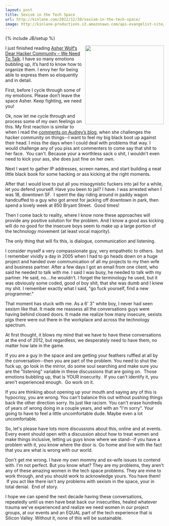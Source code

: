 ```yaml
---
layout: post
title: Sexism in the Tech Space
url: http://kinlane.com/2012/12/30/sexism-in-the-tech-space/
image: http://kinlane-productions.s3.amazonaws.com/api-evangelist-site/blog/kin-lane-serious.jpg
---
```

{% include JB/setup %}
<p>
     <img src="https://s3.amazonaws.com/kinlane-productions/kin-lane/kin-lane-serious.jpg"  width="250" align="right">
</p>
<p>
     I just finished reading <a href="http://asherwolf.net/dear-hacker-community-we-need-to-talk/101/">Asher Wolf’s Dear Hacker Community – We Need To Talk</a>. I have so many emotions bubbling up, it’s hard to know how to organize them. I envy her for being able to express them so eloquently and in detail.
</p>
<p>
     First, before I cycle through some of my emotions. Please don’t leave the space Asher. Keep fighting, we need you!
</p>
<p>
     Ok, now let me cycle through and process some of my own feelings on this. My first reaction is similar to when I read the <a href="http://www.hackeducation.com/2011/10/28/codecademy-and-the-future-of-not-learning-to-code/">comments on Audrey’s blog</a>, when she challenges the hacker community on things--I want to feel my big black boot up against their head. I miss the days when I could deal with problems that way. I would challenge any of you piss ant commenters to come say that shit to her face.  You can't. Because your a worthless sack o shit, I wouldn't even need to kick your ass, she does just fine on her own.
</p>
<p>
     Next I want to gather IP addresses, screen names, and start building a neat little black book for some hacking or ass kicking at the right moments.
</p>
<p>
     After that I would love to put all you misogynistic fuckers into jail for a while, let you defend yourself. Have you been to jail? I have. I was arrested when I was 18, downtown SF.  I spent the day riding around in paddy wagon handcuffed to a guy who got arrest for jacking off downtown in park, then spend a lovely week at 850 Bryant Street.  Good times!
</p>
<p>
     Then I come back to reality, where I know none these approaches will provide any positive solution for the problem. And I know a good ass kicking will do no good for the insecure boys seem to make up a large portion of the technology movement (at least vocal majority).
</p>
<p>
     The only thing that will fix this, is dialogue, communication and listening.
</p>
<p>
     I consider myself a very compassionate guy, very empathetic to others.  but I remember vividly a day in 2005 when I had to go heads down on a huge project and handed over communication of all my projects to my then wife and business partner. After a few days I got an email from one client, who said he needed to talk with me. I said I was busy, he needed to talk with my partner. He said, no….he wouldn't. I forget the terminology he used, but it was obviously some coded, good ol boy shit, that she was dumb and I knew my shit. I remember exactly what I said, "go fuck yourself, find a new programmer."
</p>
<p>
     That moment has stuck with me. As a 6' 3" white boy, I never had seen sexism like that. It made me reassess all the conversations guys were having behind closed doors. It made me realize how many insecure, sexists pigs there were out there in the workplace and across the technology spectrum.
</p>
<p>
     At first thought, it blows my mind that we have to have these conversations at the end of 2012, but regardless, we desperately need to have them, no matter how late in the game.
</p>
<p>
     If you are a guy in the space and are getting your feathers ruffled at all by the conversation--then you are part of the problem. You need to shut the fuck up, go look in the mirror, do some soul searching and make sure you are the "listening" variable in these discussions that are going on.  Those emotions bubbling up, that is YOUR insecurity.  If you can't identify it, you aren't experienced enough.  Go work on it.
</p>
<p>
     If you are thinking about opening up your mouth and saying any of this is hypocrisy, you are wrong. You can't balance this out without pushing things back the other direction sorry. Its just like racism. You can't erase hundreds of years of wrong doing in a couple years, and with an "I'm sorry". Your going to have to feel a little uncomfortable dude. Maybe even a lot uncomfortable.
</p>
<p>
     So, let's please have lots more discussions about this, online and at events. Every event should open with a discussion about how to treat women and make things inclusive, letting us guys know where we stand--if you have a problem with it, you know where the door is. Go home and live with the fact that you are what is wrong with our world.
</p>
<p>
     Don't get me wrong. I have my own mommy and ex-wife issues to contend with. I'm not perfect. But you know what? They are my problems, they aren't any of these amazing women in the tech space problems. They are mine to work through, and you should work to acknowledge yours. You have them!  If you act like there isn't any problems with sexism in the space, your in total denial.  End of story.
</p>
<p>
     I hope we can spend the next decade having these conversations, repeatedly until us men have beat back our insecurities, healed whatever trauma we've experienced and realize we need women in our project groups, at our events and an EQUAL part of the tech experience that is Silicon Valley. Without it, none of this will be sustainable.
</p>